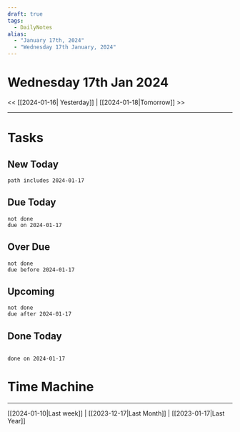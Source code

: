 ```yaml
---
draft: true
tags:
  - DailyNotes
alias:
  - "January 17th, 2024"
  - "Wednesday 17th January, 2024"
---
```


# Wednesday 17th Jan 2024

<< [[2024-01-16| Yesterday]] | [[2024-01-18|Tomorrow]] >>

---



# Tasks

## New Today

```tasks
path includes 2024-01-17
```

## Due Today

```tasks
not done
due on 2024-01-17
```

## Over Due

```tasks
not done
due before 2024-01-17
```

## Upcoming

```tasks
not done
due after 2024-01-17
```

## Done Today

```tasks

done on 2024-01-17

```

# Time Machine

---

[[2024-01-10|Last week]] | [[2023-12-17|Last Month]] | [[2023-01-17|Last Year]]
